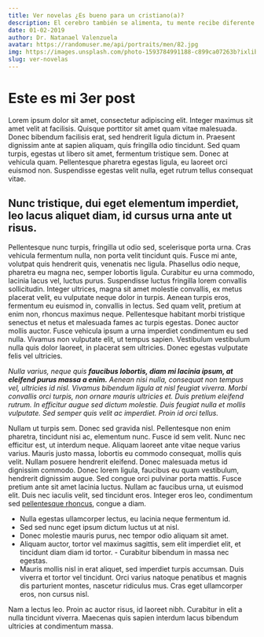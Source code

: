 ```yaml
---
title: Ver novelas ¿Es bueno para un cristiano(a)?
description: El cerebro también se alimenta, tu mente recibe diferente tipos de alimentos, algunos son dañinos y otros son positivos.
date: 01-02-2019
author: Dr. Natanael Valenzuela
avatar: https://randomuser.me/api/portraits/men/82.jpg
img: https://images.unsplash.com/photo-1593784991188-c899ca07263b?ixlib=rb-1.2.1&ixid=MnwxMjA3fDB8MHxwaG90by1wYWdlfHx8fGVufDB8fHx8&auto=format&fit=crop&w=1170&q=80
slug: ver-novelas
---
```

# Este es mi 3er post
Lorem ipsum dolor sit amet, consectetur adipiscing elit. Integer maximus sit amet velit at facilisis. Quisque porttitor sit amet quam vitae malesuada. Donec bibendum facilisis erat, sed hendrerit ligula dictum in. Praesent dignissim ante at sapien aliquam, quis fringilla odio tincidunt. Sed quam turpis, egestas ut libero sit amet, fermentum tristique sem. Donec at vehicula quam. Pellentesque pharetra egestas ligula, eu laoreet orci euismod non. Suspendisse egestas velit nulla, eget rutrum tellus consequat vitae.

## Nunc tristique, dui eget elementum imperdiet, leo lacus aliquet diam, id cursus urna ante ut risus.
Pellentesque nunc turpis, fringilla ut odio sed, scelerisque porta urna. Cras vehicula fermentum nulla, non porta velit tincidunt quis. Fusce mi ante, volutpat quis hendrerit quis, venenatis nec ligula. Phasellus odio neque, pharetra eu magna nec, semper lobortis ligula. Curabitur eu urna commodo, lacinia lacus vel, luctus purus. Suspendisse luctus fringilla lorem convallis sollicitudin. Integer ultrices, magna sit amet molestie convallis, ex metus placerat velit, eu vulputate neque dolor in turpis. Aenean turpis eros, fermentum eu euismod in, convallis in lectus. Sed quam velit, pretium at enim non, rhoncus maximus neque. Pellentesque habitant morbi tristique senectus et netus et malesuada fames ac turpis egestas. Donec auctor mollis auctor. Fusce vehicula ipsum a urna imperdiet condimentum eu sed nulla. Vivamus non vulputate elit, ut tempus sapien. Vestibulum vestibulum nulla quis dolor laoreet, in placerat sem ultricies. Donec egestas vulputate felis vel ultricies.

*Nulla varius, neque quis **faucibus lobortis, diam mi lacinia ipsum, at eleifend purus massa a enim.** Aenean nisi nulla, consequat non tempus vel, ultricies id nisl. Vivamus bibendum ligula at nisl feugiat viverra. Morbi convallis orci turpis, non ornare mauris ultricies et. Duis pretium eleifend rutrum. In efficitur augue sed dictum molestie. Duis feugiat nulla et mollis vulputate. Sed semper quis velit ac imperdiet. Proin id orci tellus.*

Nullam ut turpis sem. Donec sed gravida nisl. Pellentesque non enim pharetra, tincidunt nisi ac, elementum nunc. Fusce id sem velit. Nunc nec efficitur est, ut interdum neque. Aliquam laoreet ante vitae neque varius varius. Mauris justo massa, lobortis eu commodo consequat, mollis quis velit. Nullam posuere hendrerit eleifend. Donec malesuada metus id dignissim commodo. Donec lorem ligula, faucibus eu quam vestibulum, hendrerit dignissim augue. Sed congue orci pulvinar porta mattis. Fusce pretium ante sit amet lacinia luctus. Nullam ac faucibus urna, ut euismod elit. Duis nec iaculis velit, sed tincidunt eros. Integer eros leo, condimentum sed [pellentesque rhoncus](https://www.silocreativo.com/que-es-markdown-por-que-deberias-empezar-a-usarlo/), congue a diam.

- Nulla egestas ullamcorper lectus, eu lacinia neque fermentum id. 
- Sed sed nunc eget ipsum dictum luctus ut at nisl. 
- Donec molestie mauris purus, nec tempor odio aliquam sit amet. 
- Aliquam auctor, tortor vel maximus sagittis, sem elit imperdiet elit, et tincidunt diam diam id tortor. - Curabitur bibendum in massa nec egestas. 
- Mauris mollis nisl in erat aliquet, sed imperdiet turpis accumsan. Duis viverra et tortor vel tincidunt. Orci varius natoque penatibus et magnis dis parturient montes, nascetur ridiculus mus. Cras eget ullamcorper eros, non cursus nisl. 

Nam a lectus leo. Proin ac auctor risus, id laoreet nibh. Curabitur in elit a nulla tincidunt viverra. Maecenas quis sapien interdum lacus bibendum ultricies at condimentum massa.